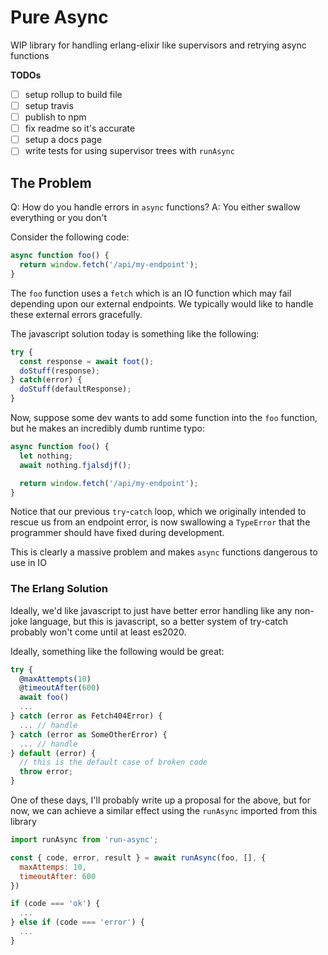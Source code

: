 # Pure Async

WIP library for handling erlang-elixir like supervisors and retrying async functions

**TODOs**
- [ ] setup rollup to build file
- [ ] setup travis
- [ ] publish to npm
- [ ] fix readme so it's accurate
- [ ] setup a docs page
- [ ] write tests for using supervisor trees with `runAsync`

## The Problem

Q: How do you handle errors in `async` functions?
A: You either swallow everything or you don't

Consider the following code:

```javascript
async function foo() {
  return window.fetch('/api/my-endpoint');
}
```

The `foo` function uses a `fetch` which is an IO function which may fail depending upon our external endpoints. We typically would like to handle these external errors gracefully.

The javascript solution today is something like the following:

```javascript
try {
  const response = await foot();
  doStuff(response);
} catch(error) {
  doStuff(defaultResponse);
}
```

Now, suppose some dev wants to add some function into the `foo` function, but he makes an incredibly dumb runtime typo:

```javascript
async function foo() {
  let nothing;
  await nothing.fjalsdjf();

  return window.fetch('/api/my-endpoint');
}
```

Notice that our previous `try`-`catch` loop, which we originally intended to rescue us from an endpoint error, is now swallowing a `TypeError` that the programmer should have fixed during development.

This is clearly a massive problem and makes `async` functions dangerous to use in IO

### The Erlang Solution
Ideally, we'd like javascript to just have better error handling like any non-joke language, but this is javascript, so a better system of try-catch probably won't come until at least es2020.

Ideally, something like the following would be great:

```javascript
try {
  @maxAttempts(10)
  @timeoutAfter(600)
  await foo()
  ...
} catch (error as Fetch404Error) {
  ... // handle
} catch (error as SomeOtherError) {
  ... // handle
} default (error) {
  // this is the default case of broken code
  throw error;
}
```
One of these days, I'll probably write up a proposal for the above, but for now, we can achieve a similar effect using the `runAsync` imported from this library

```javascript
import runAsync from 'run-async';

const { code, error, result } = await runAsync(foo, [], {
  maxAttemps: 10,
  timeoutAfter: 600
})

if (code === 'ok') {
  ...
} else if (code === 'error') {
  ...
}
```
